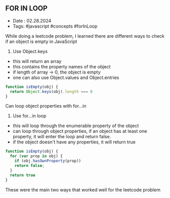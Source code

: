 ## FOR IN LOOP
- Date : 02.28.2024
- Tags: #javascript #concepts #forInLoop

While doing a leetcode problem, I learned there are different ways to check if an object is empty in JavaScript

1. Use Object.keys
- this will return an array
- this contains the property names of the object
- if length of array -> 0, the object is empty
- one can also use Object.values and Object.entries

```js
function isEmpty(obj) {
  return Object.keys(obj).length === 0
}
```

Can loop object properties with for...in
1. Use for...in loop
- this will loop through the enumerable property of the object
- can loop through object properties, if an object has at least one property, it will enter the loop and return false. 
- if the object doesn't have any properties, it will return true

```js
function isEmpty(obj) {
  for (var prop in obj) {
    if (obj.hasOwnProperty(prop))
    return false;
  }
  return true
}
```

These were the main two ways that worked well for the leetcode problem 
